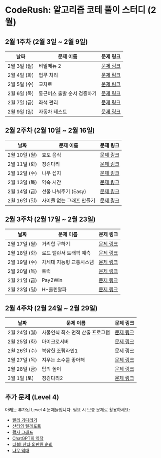 # CodeRush: 알고리즘 코테 풀이 스터디 (2월)

## 2월 1주차 (2월 3일 ~ 2월 9일)
| 날짜       | 문제 이름                        | 문제 링크 |
|------------|----------------------------------|-----------|
| 2월 3일 (월) | 비밀메뉴 2                       | [문제 링크](https://softeer.ai/practice/6259) |
| 2월 4일 (화) | 업무 처리                        | [문제 링크](https://softeer.ai/practice/6251) |
| 2월 5일 (수) | 교차로                          | [문제 링크](https://softeer.ai/practice/6256) |
| 2월 6일 (목) | 통근버스 출발 순서 검증하기       | [문제 링크](https://softeer.ai/practice/6257) |
| 2월 7일 (금) | 좌석 관리                        | [문제 링크](https://softeer.ai/practice/6267) |
| 2월 9일 (일) | 자동차 테스트                    | [문제 링크](https://softeer.ai/practice/6247) |

## 2월 2주차 (2월 10일 ~ 2월 16일)
| 날짜         | 문제 이름                        | 문제 링크 |
|--------------|----------------------------------|-----------|
| 2월 10일 (월) | 효도 음식                        | [문제 링크](https://softeer.ai/practice/7367) |
| 2월 11일 (화) | 징검다리                         | [문제 링크](https://softeer.ai/practice/6293) |
| 2월 12일 (수) | 나무 섭지                        | [문제 링크](https://softeer.ai/practice/7726) |
| 2월 13일 (목) | 약속 시간                        | [문제 링크](https://softeer.ai/practice/9505) |
| 2월 14일 (금) | 선물 나눠주기 (Easy)             | [문제 링크](https://softeer.ai/practice/9665) |
| 2월 16일 (일) | 사이클 없는 그래프 만들기         | [문제 링크](https://softeer.ai/practice/7701) |

## 2월 3주차 (2월 17일 ~ 2월 23일)
| 날짜         | 문제 이름                        | 문제 링크 |
|--------------|----------------------------------|-----------|
| 2월 17일 (월) | 거리합 구하기                     | [문제 링크](https://softeer.ai/practice/6258) |
| 2월 18일 (화) | 로드 밸런서 트래픽 예측           | [문제 링크](https://softeer.ai/practice/6263) |
| 2월 19일 (수) | 차세대 지능형 교통시스템         | [문제 링크](https://softeer.ai/practice/6274) |
| 2월 20일 (목) | 트럭                             | [문제 링크](https://softeer.ai/practice/6260) |
| 2월 21일 (금) | Pay2Win                          | [문제 링크](https://softeer.ai/practice/7706) |
| 2월 23일 (일) | H-클린알파                       | [문제 링크](https://softeer.ai/practice/6278) |

## 2월 4주차 (2월 24일 ~ 2월 29일)
| 날짜         | 문제 이름                        | 문제 링크 |
|--------------|----------------------------------|-----------|
| 2월 24일 (월) |사물인식 최소 면적 산출 프로그램 | [문제 링크](https://softeer.ai/practice/6277) |
| 2월 25일 (화) | 마이크로서버                    | [문제 링크](https://softeer.ai/practice/6264) |
| 2월 26일 (수) | 복잡한 조립라인1                 | [문제 링크](https://softeer.ai/practice/6286) |
| 2월 27일 (목) | 지우는 소수를 좋아해             | [문제 링크](https://softeer.ai/practice/6272) |
| 2월 28일 (금) | 탑의 높이                        | [문제 링크](https://softeer.ai/practice/11003) |
| 3월 1일 (토) | 징검다리2                        | [문제 링크](https://softeer.ai/practice/6290) |

## 추가 문제 (Level 4)
아래는 추가된 Level 4 문제들입니다. 필요 시 보충 문제로 활용하세요:
- [빨리 기다리기](https://softeer.ai/practice/7705)
- [산타의 텔레포트](https://softeer.ai/practice/7420)
- [활자 그래프](https://softeer.ai/practice/7704)
- [ChatGPT의 역작](https://softeer.ai/practice/9503)
- [더블! 산타 외판원 순회](https://softeer.ai/practice/7585)
- [나무 막대](https://softeer.ai/practice/7596)

